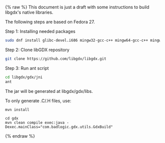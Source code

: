 {% raw %}
This document is just a draft with some instructions to build libgdx's native libraries.

The following steps are based on Fedora 27.


Step 1: Installing needed packages
```bash
sudo dnf install glibc-devel.i686 mingw32-gcc-c++ mingw64-gcc-c++ mingw32-winpthreads-static mingw64-winpthreads-static
```

Step 2: Clone libGDX repository
```bash
git clone https://github.com/libgdx/libgdx.git
```

Step 3: Run ant script
```bash
cd libgdx/gdx/jni
ant
```

The jar will be generated at libgdx/gdx/libs.

To only generate .C/.H files, use:

```
mvn install

cd gdx
mvn clean compile exec:java -Dexec.mainClass="com.badlogic.gdx.utils.GdxBuild"
```
{% endraw %}